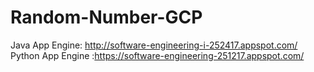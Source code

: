 # Random-Number-GCP

Java App Engine: http://software-engineering-i-252417.appspot.com/
Python App Engine :https://software-engineering-251217.appspot.com/
